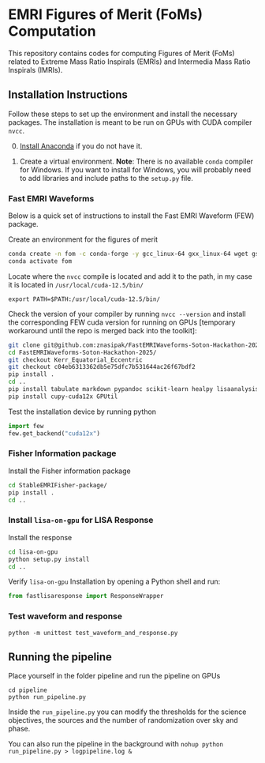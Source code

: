 # EMRI Figures of Merit (FoMs) Computation

This repository contains codes for computing Figures of Merit (FoMs) related to Extreme Mass Ratio Inspirals (EMRIs) and Intermedia Mass Ratio Inspirals (IMRIs).

## Installation Instructions

Follow these steps to set up the environment and install the necessary packages. The installation is meant to be run on GPUs with CUDA compiler `nvcc`.

0) [Install Anaconda](https://docs.anaconda.com/anaconda/install/) if you do not have it.

1) Create a virtual environment. **Note**: There is no available `conda` compiler for Windows. If you want to install for Windows, you will probably need to add libraries and include paths to the `setup.py` file.

### Fast EMRI Waveforms

Below is a quick set of instructions to install the Fast EMRI Waveform (FEW) package.

Create an environment for the figures of merit
```sh
conda create -n fom -c conda-forge -y gcc_linux-64 gxx_linux-64 wget gsl lapack=3.6.1 hdf5 numpy Cython scipy tqdm jupyter ipython h5py requests matplotlib python=3.12 pandas fortran-compiler
conda activate fom
```

Locate where the `nvcc` compile is located and add it to the path, in my case it is located in `/usr/local/cuda-12.5/bin/`
```
export PATH=$PATH:/usr/local/cuda-12.5/bin/
```

Check the version of your compiler by running `nvcc --version` and install the corresponding FEW cuda version for running on GPUs [temporary workaround until the repo is merged back into the toolkit]:
```sh
git clone git@github.com:znasipak/FastEMRIWaveforms-Soton-Hackathon-2025.git
cd FastEMRIWaveforms-Soton-Hackathon-2025/
git checkout Kerr_Equatorial_Eccentric
git checkout c04eb6313362db5e75dfc7b531644ac26f67bdf2
pip install .
cd ..
pip install tabulate markdown pypandoc scikit-learn healpy lisaanalysistools seaborn
pip install cupy-cuda12x GPUtil
```

Test the installation device by running python
```python
import few
few.get_backend("cuda12x")
```

### Fisher Information package

Install the Fisher information package
```sh
cd StableEMRIFisher-package/
pip install .
cd ..
```

### Install `lisa-on-gpu` for LISA Response
Install the response
<!-- ```sh
cd lisa-on-gpu
pip install lisaanalysistools
python scripts/prebuild.py
pip install .
cd ..
``` -->
```sh
cd lisa-on-gpu
python setup.py install
cd ..
```

Verify `lisa-on-gpu` Installation by opening a Python shell and run:

```python
from fastlisaresponse import ResponseWrapper
```

### Test waveform and response
```
python -m unittest test_waveform_and_response.py 
```

## Running the pipeline

Place yourself in the folder pipeline and run the pipeline on GPUs
```
cd pipeline
python run_pipeline.py
```

Inside the `run_pipeline.py` you can modify the thresholds for the science objectives, the sources and the number of randomization over sky and phase.

You can also run the pipeline in the background with `nohup python run_pipeline.py > logpipeline.log &`